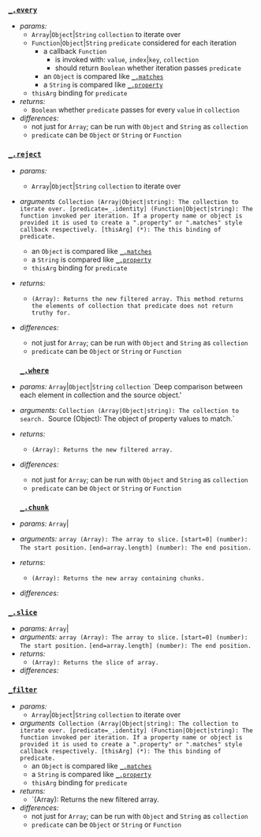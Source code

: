 ### [`_.every`](http://lodash.com/docs#every)

* _params:_
  * `Array`|`Object`|`String` `collection` to iterate over
  * `Function`|`Object`|`String` `predicate` considered for each iteration
    * a callback `Function`
      * is invoked with: `value`, `index`|`key`, `collection`
      * should return `Boolean` whether iteration passes `predicate`
    * an `Object` is compared like [`_.matches`](http://lodash.com/docs#matches)
    * a `String` is compared like [`_.property`](http://lodash.com/docs#property)
  * `thisArg` binding for `predicate`
* _returns:_
  * `Boolean` whether `predicate` passes for every `value` in `collection`
* _differences:_
  * not just for `Array`; can be run with `Object` and `String` as `collection`
  * `predicate` can be `Object` or `String` or `Function`

### [`_.reject`](https://lodash.com/docs#reject)

* _params:_
  * `Array`|`Object`|`String` `collection` to iterate over
* _arguments_` Collection (Array|Object|string): The collection to iterate over.
               [predicate=_.identity] (Function|Object|string): The function invoked per iteration. If a property name or object is provided it is used to create a ".property" or ".matches" style callback respectively.
               [thisArg] (*): The this binding of predicate.`
    * an `Object` is compared like [`_.matches`](http://lodash.com/docs#matches)
    * a `String` is compared like [`_.property`](http://lodash.com/docs#property)
  * `thisArg` binding for `predicate`
* _returns:_
  * `(Array): Returns the new filtered array. This method returns the elements of collection that predicate does not return truthy for. `
* _differences:_
  * not just for `Array`; can be run with `Object` and `String` as `collection`
  * `predicate` can be `Object` or `String` or `Function`
  
  ### [`_.where`](https://lodash.com/docs#where)
* _params:_
   `Array`|`Object`|`String` `collection` `Deep comparison between each element in collection and the source object.'
* _arguments:_
    `Collection (Array|Object|string): The collection to search.
    `Source (Object): The object of property values to match.`
* _returns:_
  * `(Array): Returns the new filtered array.`
* _differences:_
  * not just for `Array`; can be run with `Object` and `String` as `collection`
  * `predicate` can be `Object` or `String` or `Function`
  
  
  ### [`_.chunk`](https://lodash.com/docs#pop)
* _params:_
   `Array`|
* _arguments:_
    `array (Array): The array to slice.`
    `[start=0] (number): The start position.`
    `[end=array.length] (number): The end position.`
* _returns:_
  * `(Array): Returns the new array containing chunks.`
* _differences:_

### [`_.slice`](https://lodash.com/docs#slice)
 * _params:_
   `Array`|
* _arguments:_
    `array (Array): The array to slice.`
    `[start=0] (number): The start position.`
    `[end=array.length] (number): The end position.`
* _returns:_
  * `(Array): Returns the slice of array.`
* _differences:_

### [`_filter`](https://lodash.com/docs#filter)
* _params:_
  * `Array`|`Object`|`String` `collection` to iterate over
* _arguments_` Collection (Array|Object|string): The collection to iterate over.
               [predicate=_.identity] (Function|Object|string): The function invoked per iteration. If a property name or object is provided it is used to create a ".property" or ".matches" style callback respectively.
               [thisArg] (*): The this binding of predicate.`
    * an `Object` is compared like [`_.matches`](http://lodash.com/docs#matches)
    * a `String` is compared like [`_.property`](http://lodash.com/docs#property)
  * `thisArg` binding for `predicate`
* _returns:_
  * `(Array): Returns the new filtered array. 
* _differences:_
  * not just for `Array`; can be run with `Object` and `String` as `collection`
  * `predicate` can be `Object` or `String` or `Function`



  